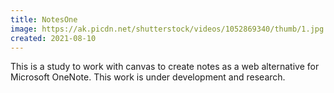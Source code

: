 ```yaml
---
title: NotesOne
image: https://ak.picdn.net/shutterstock/videos/1052869340/thumb/1.jpg
created: 2021-08-10
---
```


This is a study to work with canvas to create notes as a web alternative for Microsoft OneNote.
This work is under development and research.
